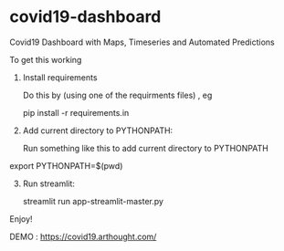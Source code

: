 # covid19-dashboard
Covid19 Dashboard with Maps, Timeseries and Automated Predictions


To get this working

1) Install requirements

    Do this by (using one of the requirments files) , eg

    pip install -r requirements.in


2) Add current directory to PYTHONPATH:

    Run something like this to add current directory to PYTHONPATH

export PYTHONPATH=$(pwd)


3) Run streamlit:

    streamlit run app-streamlit-master.py


Enjoy!

DEMO : https://covid19.arthought.com/
